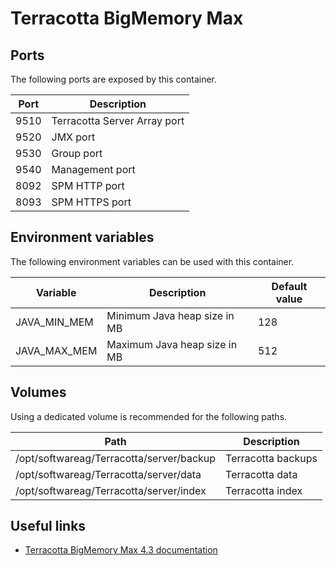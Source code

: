 # Terracotta BigMemory Max

## Ports

The following ports are exposed by this container.

| Port | Description |
| ---- | ----------- |
| 9510 | Terracotta Server Array port |
| 9520 | JMX port |
| 9530 | Group port |
| 9540 | Management port |
| 8092 | SPM HTTP port |
| 8093 | SPM HTTPS port |

## Environment variables

The following environment variables can be used with this container.

| Variable | Description | Default value |
| -------- | ----------- | ------------- |
| JAVA_MIN_MEM | Minimum Java heap size in MB | 128 |
| JAVA_MAX_MEM | Maximum Java heap size in MB | 512 |

## Volumes

Using a dedicated volume is recommended for the following paths.

| Path | Description |
| ---- | ----------- |
| /opt/softwareag/Terracotta/server/backup | Terracotta backups |
| /opt/softwareag/Terracotta/server/data | Terracotta data |
| /opt/softwareag/Terracotta/server/index | Terracotta index |

## Useful links

- [Terracotta BigMemory Max 4.3 documentation](https://documentation.softwareag.com/onlinehelp/Rohan/terracotta_438/bigmemory-max/webhelp/index.html)
